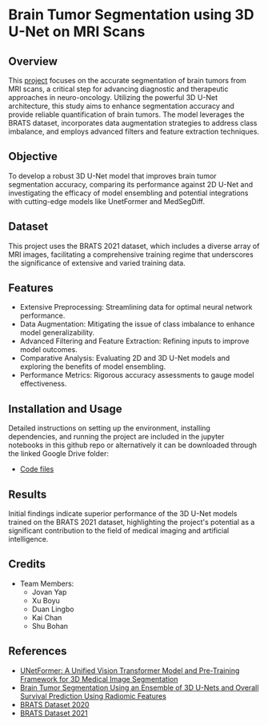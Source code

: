 # Brain Tumor Segmentation using 3D U-Net on MRI Scans
## Overview
This [project](./Project%20Report.pdf) focuses on the accurate segmentation of brain tumors from MRI scans, a critical step for advancing diagnostic and therapeutic approaches in neuro-oncology. Utilizing the powerful 3D U-Net architecture, this study aims to enhance segmentation accuracy and provide reliable quantification of brain tumors. The model leverages the BRATS dataset, incorporates data augmentation strategies to address class imbalance, and employs advanced filters and feature extraction techniques. 

## Objective
To develop a robust 3D U-Net model that improves brain tumor segmentation accuracy, comparing its performance against 2D U-Net and investigating the efficacy of model ensembling and potential integrations with cutting-edge models like UnetFormer and MedSegDiff.

## Dataset
This project uses the BRATS 2021 dataset, which includes a diverse array of MRI images, facilitating a comprehensive training regime that underscores the significance of extensive and varied training data.

## Features
- Extensive Preprocessing: Streamlining data for optimal neural network performance.
- Data Augmentation: Mitigating the issue of class imbalance to enhance model generalizability.
- Advanced Filtering and Feature Extraction: Refining inputs to improve model outcomes.
- Comparative Analysis: Evaluating 2D and 3D U-Net models and exploring the benefits of model ensembling.
- Performance Metrics: Rigorous accuracy assessments to gauge model effectiveness.

## Installation and Usage
Detailed instructions on setting up the environment, installing dependencies, and running the project are included in the jupyter notebooks in this github repo or alternatively it can be downloaded through the linked Google Drive folder:
- [Code files](https://drive.google.com/drive/folders/1VyDjyxmIOIqtz3fJIiDmQX-El107EVYy)

## Results
Initial findings indicate superior performance of the 3D U-Net models trained on the BRATS 2021 dataset, highlighting the project's potential as a significant contribution to the field of medical imaging and artificial intelligence.

## Credits
- Team Members:
    - Jovan Yap
    - Xu Boyu
    - Duan Lingbo
    - Kai Chan
    - Shu Bohan

## References
- [UNetFormer: A Unified Vision Transformer Model and Pre-Training Framework for 3D Medical Image Segmentation](https://paperswithcode.com/paper/unetformer-a-unified-vision-transformer-model)
- [Brain Tumor Segmentation Using an Ensemble of 3D U-Nets and Overall Survival Prediction Using Radiomic Features](https://www.frontiersin.org/articles/10.3389/fncom.2020.00025/full)
- [BRATS Dataset 2020](https://www.med.upenn.edu/cbica/brats2020/data.html)
- [BRATS Dataset 2021](http://braintumorsegmentation.org/)
